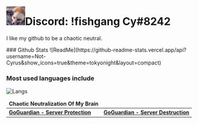 <h1><img src="https://github.com/Not-Cyrus/Not-Cyrus/blob/main/126167868-384517319639465-575833.gif" width="50">Discord: !fishgang Cy#8242</h1>
<p>I like my github to be a chaotic neutral.</p>
### Github Stats 
![ReadMe](https://github-readme-stats.vercel.app/api?username=Not-Cyrus&show_icons=true&theme=tokyonight&layout=compact)

### Most used languages include 

![Langs](https://github-readme-stats.vercel.app/api/top-langs/?username=Not-Cyrus&theme=tokyonight&langs_count=10?exclude_repo=Not-Cyrus)

<table>
  <thead align="center">
    <tr border: none;>
			<td><b>Chaotic Neutralization Of My Brain</b></td>
		</tr>
	</thead>
	<tbody>
		<tr>
			<td><a href = "https://github.com/Not-Cyrus/GoGuardian"><b>GoGuardian - Server Protection</b></a></td>
			<td><a href = "https://github.com/Not-Cyrus/GoRaider"><b>GoGuardian - Server Destruction</b></a></td>
		</tr>
	</tbody>
</table>
